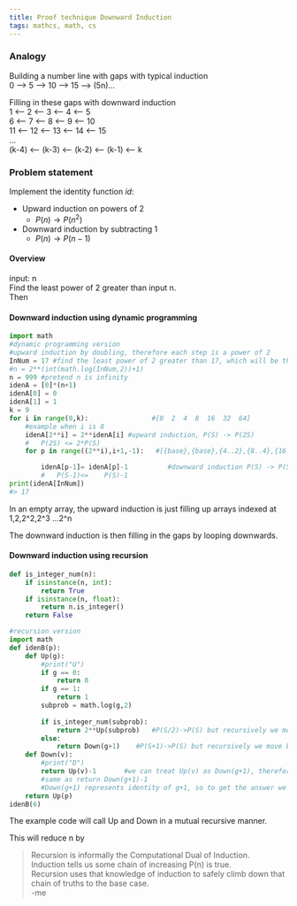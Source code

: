 ```yaml
---
title: Proof technique Downward Induction
tags: mathcs, math, cs
---
```


### Analogy
Building a number line with gaps with typical induction  
0 ⟶ 5 ⟶ 10 ⟶ 15 ⟶ (5n)...

Filling in these gaps with downward induction  
1 ⟵ 2 ⟵ 3 ⟵ 4 ⟵ 5  
6 ⟵ 7 ⟵ 8 ⟵ 9 ⟵ 10  
11 ⟵ 12 ⟵ 13 ⟵ 14 ⟵ 15  
...  
(k-4) ⟵ (k-3) ⟵ (k-2) ⟵ (k-1) ⟵ k

### Problem statement

Implement the identity function $id$:

* Upward induction on powers of 2  
  * $P(n) \rightarrow P(n^2)$   
* Downward induction by subtracting 1  
  * $P(n) \rightarrow P(n-1)$  

#### Overview

input: n  
Find the least power of 2 greater than input n.  
Then 

#### Downward induction using dynamic programming

``` python
import math
#dynamic programming version
#upward induction by doubling, therefore each step is a power of 2
InNum = 17 #find the least power of 2 greater than 17, which will be the size of the dynamic programming array
#n = 2**(int(math.log(InNum,2))+1)
n = 999 #pretend n is infinity
idenA = [0]*(n+1)
idenA[0] = 0
idenA[1] = 1
k = 9
for i in range(0,k):                #[0  2  4  8  16  32  64]
    #example when i is 8 
    idenA[2**i] = 2**idenA[i] #upward induction, P(S) -> P(2S)
    #   P(2S) <= 2*P(S)
    for p in range((2**i),i+1,-1):   #[{base},{base},{4..2},{8..4},{16..8}] remember range(inclusive,excluded)

        idenA[p-1]= idenA[p]-1          #downward induction P(S) -> P(S-1)
        #   P(S-1)<=    P(S)-1
print(idenA[InNum])
#> 17
```
In an empty array, the upward induction is just filling up arrays indexed at 1,2,2^2,2^3 ...2^n

The downward induction is then filling in the gaps by looping downwards.

#### Downward induction using recursion
``` python
def is_integer_num(n):
    if isinstance(n, int):
        return True
    if isinstance(n, float):
        return n.is_integer()
    return False

#recursion version
import math
def idenB(p):
    def Up(g):
        #print("U")
        if g == 0:
            return 0
        if g == 1:
            return 1
        subprob = math.log(g,2)
        
        if is_integer_num(subprob):
            return 2**Up(subprob)   #P(S/2)->P(S) but recursively we move backwards
        else:
            return Down(g+1)    #P(S+1)->P(S) but recursively we move backwards
    def Down(v):
        #print("D")
        return Up(v)-1       #we can treat Up(v) as Down(g+1), therefore
        #same as return Down(g+1)-1
        #Down(g+1) represents identity of g+1, so to get the answer we must subtract 1 from it
    return Up(p)
idenB(6)
```
The example code will call Up and Down in a mutual recursive manner.

This will reduce n by 

> Recursion is informally the Computational Dual of Induction.  
> Induction tells us some chain of increasing P(n) is true.    
> Recursion uses that knowledge of induction to safely climb down that chain of truths to the base case.  
> -me  